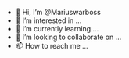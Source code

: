 - 👋 Hi, I’m @Mariuswarboss
- 👀 I’m interested in ...
- 🌱 I’m currently learning ...
- 💞️ I’m looking to collaborate on ...
- 📫 How to reach me ...

<!---
Mariuswarboss/Mariuswarboss is a ✨ special ✨ repository because its `README.md` (this file) appears on your GitHub profile.
You can click the Preview link to take a look at your changes.
--->
